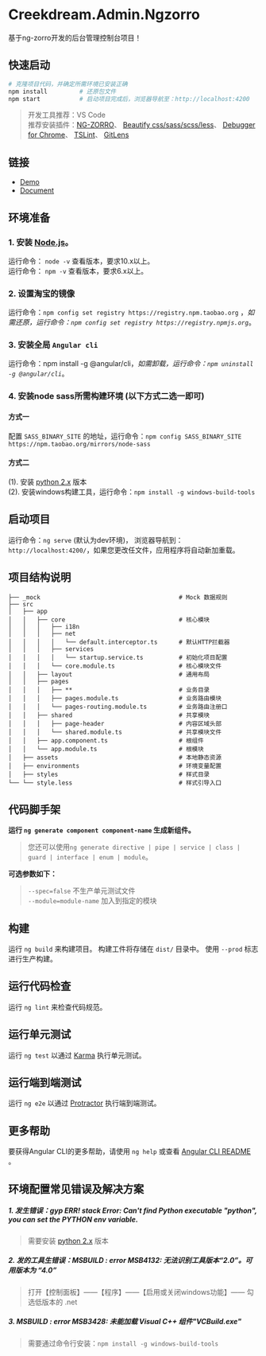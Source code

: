 # Creekdream.Admin.Ngzorro

基于ng-zorro开发的后台管理控制台项目！

## 快速启动

``` bash
# 克隆项目代码，并确定所需环境已安装正确
npm install         # 还原包文件
npm start           # 启动项目完成后，浏览器导航至：http://localhost:4200 
```

> 开发工具推荐：VS Code  
> 推荐安装插件：[NG-ZORRO](https://marketplace.visualstudio.com/items?itemName=cipchk.ng-zorro-vscode)、
[Beautify css/sass/scss/less](https://marketplace.visualstudio.com/items?itemName=michelemelluso.code-beautifier)、
[Debugger for Chrome](https://marketplace.visualstudio.com/items?itemName=msjsdiag.debugger-for-chrome)、
[TSLint](https://marketplace.visualstudio.com/items?itemName=eg2.tslint)、
[GitLens](https://marketplace.visualstudio.com/items?itemName=eamodio.gitlens)

## 链接

* [Demo](https://zengqinglei.github.io/creekdream-admin-ngzorro/)
* [Document](https://ng.ant.design/docs/introduce/zh)

## 环境准备

### 1. 安装 [Node.js](https://nodejs.org/en/download/)。

运行命令： `node -v` 查看版本，要求10.x以上。  
运行命令： `npm -v` 查看版本，要求6.x以上。

### 2. 设置淘宝的镜像

运行命令：`npm config set registry https://registry.npm.taobao.org` ，*如需还原，运行命令：`npm config set registry https://registry.npmjs.org`*。

### 3. 安装全局 `Angular cli`

运行命令：npm install -g @angular/cli，*如需卸载，运行命令：`npm uninstall -g @angular/cli`*。

### 4. 安装node sass所需构建环境 (以下方式二选一即可)

#### 方式一

配置 `SASS_BINARY_SITE` 的地址，运行命令：`npm config SASS_BINARY_SITE https://npm.taobao.org/mirrors/node-sass`

#### 方式二

(1). 安装 [python 2.x](https://www.python.org/downloads/) 版本  
(2). 安装windows构建工具，运行命令：`npm install -g windows-build-tools`

## 启动项目

运行命令：`ng serve` (默认为dev环境)， 浏览器导航到：`http://localhost:4200/`，如果您更改任文件，应用程序将自动新加重载。

## 项目结构说明

``` code
├── _mock                                       # Mock 数据规则
├── src
│   ├── app
│   │   ├── core                                # 核心模块
│   │   │   ├── i18n
│   │   │   ├── net
│   │   │   │   └── default.interceptor.ts      # 默认HTTP拦截器
│   │   │   ├── services
│   │   │   │   └── startup.service.ts          # 初始化项目配置
│   │   │   └── core.module.ts                  # 核心模块文件
│   │   ├── layout                              # 通用布局
│   │   ├── pages
│   │   │   ├── **                              # 业务目录
│   │   │   ├── pages.module.ts                 # 业务路由模块
│   │   │   └── pages-routing.module.ts         # 业务路由注册口
│   │   ├── shared                              # 共享模块
│   │   │   ├── page-header                     # 内容区域头部
│   │   │   └── shared.module.ts                # 共享模块文件
│   │   ├── app.component.ts                    # 根组件
│   │   └── app.module.ts                       # 根模块
│   ├── assets                                  # 本地静态资源
│   ├── environments                            # 环境变量配置
│   ├── styles                                  # 样式目录
└── └── style.less                              # 样式引导入口
```

## 代码脚手架

**运行 `ng generate component component-name` 生成新组件。**  
> 您还可以使用`ng generate directive | pipe | service | class | guard | interface | enum | module`。

**可选参数如下：**  
> `--spec=false` 不生产单元测试文件  
> `--module=module-name` 加入到指定的模块

## 构建

运行 `ng build` 来构建项目。 构建工件将存储在 `dist/` 目录中。 使用 `--prod` 标志进行生产构建。

## 运行代码检查

运行 `ng lint` 来检查代码规范。

## 运行单元测试

运行 `ng test` 以通过 [Karma](https://karma-runner.github.io) 执行单元测试。

## 运行端到端测试

运行 `ng e2e` 以通过 [Protractor](http://www.protractortest.org/) 执行端到端测试。

## 更多帮助

要获得Angular CLI的更多帮助，请使用 `ng help` 或查看 [Angular CLI README](https://github.com/angular/angular-cli/blob/master/README.md) 。

## 环境配置常见错误及解决方案

##### 1. 发生错误：gyp ERR! stack Error: Can't find Python executable "python", you can set the PYTHON env variable.

> 需要安装 [python 2.x](https://www.python.org/downloads/) 版本

##### 2. 发的工具生错误：MSBUILD : error MSB4132: 无法识别工具版本“2.0”。可用版本为 “4.0”

> 打开【控制面板】——【程序】——【启用或关闭windows功能】—— 勾选低版本的 .net

##### 3. MSBUILD : error MSB3428: 未能加载 Visual C++ 组件"VCBuild.exe"

> 需要通过命令行安装：`npm install -g windows-build-tools`
